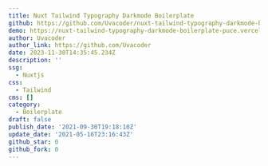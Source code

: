 ```yaml
---
title: Nuxt Tailwind Typography Darkmode Boilerplate
github: https://github.com/Uvacoder/nuxt-tailwind-typography-darkmode-boilerplate
demo: https://nuxt-tailwind-typography-darkmode-boilerplate-puce.vercel.app/
author: Uvacoder
author_link: https://github.com/Uvacoder
date: 2023-11-30T14:35:45.234Z
description: ''
ssg:
  - Nuxtjs
css:
  - Tailwind
cms: []
category:
  - Boilerplate
draft: false
publish_date: '2021-09-30T19:18:10Z'
update_date: '2021-05-16T23:16:43Z'
github_star: 0
github_fork: 0
---
```

